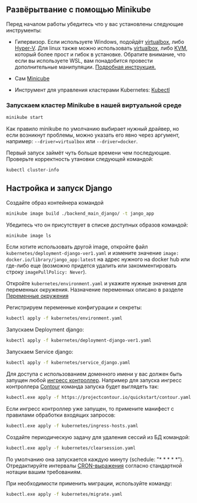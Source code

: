 ## Развёрытвание с помощью Minikube

Перед началом работы убедитесь что у вас установлены следующие инструменты:

- Гипервизор. Если используете Windows, подойдёт [virtualbox](https://www.virtualbox.org/wiki/Downloads), либо [Hyper-V](https://msdn.microsoft.com/en-us/virtualization/hyperv_on_windows/quick_start/walkthrough_install). Для linux также можно использовать [virtualbox](https://www.virtualbox.org/wiki/Downloads), либо [KVM](https://www.linux-kvm.org/), который более прост и гибок в установке. Обратите внимание, что если вы используете WSL, вам понадобится провести дополнительные манипуляции. [Подробная инструкция.](https://www.virtualizationhowto.com/2021/11/install-minikube-in-wsl-2-with-kubectl-and-helm/)

- Сам [Minicube](https://kubernetes.io/ru/docs/tasks/tools/install-minikube/)

- Инструмент для управления кластерами Kubernetes: [Kubectl](https://kubernetes.io/docs/tasks/tools/)

### Запускаем кластер Minikube в нашей виртуальной среде

```sh
minikube start
```

Как правило minikube по умолчанию выбирает нужный драйвер, но если возникнут проблемы, можно указать его явно через аргумент, например: `--driver=virtualbox` или `--driver=docker`.

Первый запуск займёт чуть больше времени чем последующие. Проверьте корректность утановки следующей командой:

```sh
kubectl cluster-info
```

## Настройка и запуск Django

Создайте образ контейнера командой

```sh
minikube image build ./backend_main_django/ -t jango_app
```

Убедитесь что он присутствует в списке доступных образов командой:

```sh
minikube image ls
```

Если хотите использовать другой image, откройте файл `kubernetes/deployment-django-ver1.yaml` и измените значение `image: docker.io/library/jango_app:latest` на адрес нужного на docker hub или где-либо еще (возможно придется удалить или закомментировать строку `imagePullPolicy: Never`).

Откройте `kubernetes/environment.yaml` и укажите нужные значения для переменных окружения. Назначение переменных описано в разделе [Переменные окружения](../README.md#environments)

Регистрируем переменные конфигурации и секреты:

```sh
kubectl apply -f kubernetes/environment.yaml
```

Запускаем Deployment django:
```sh
kubectl apply -f kubernetes/deployment-django-ver1.yaml
```

Запускаем Service django:
```sh
kubectl apply -f kubernetes/service_django.yaml
```

Для доступа с использованием доменного имени у вас должен быть запущен любой [ингресс контроллер](https://kubernetes.io/docs/concepts/services-networking/ingress-controllers/). Например для запуска ингресс контроллера [Contour](https://projectcontour.io/) команда запуска будет выглядеть так:

```sh
kubectl.exe apply -f https://projectcontour.io/quickstart/contour.yaml
```

Если ингресс контроллер уже запущен, то  примените манифест с правилами обработки входящих запросов:

```sh
kubectl.exe apply -f kubernetes/ingress-hosts.yaml
```

Создайте периодическую задачу для удаления сессий из БД командой:

```sh
kubectl.exe apply -f kubernetes/clearsession.yaml
```

По умолчанию она запускается каждую минуту (schedule: "* * * * *"). Отредактируйте интервалы [CRON-выражения](https://ru.wikipedia.org/wiki/Cron) согласно стандартной нотации вашим требованиям.

При необходимости применить миграции, используйте команду:

```sh
kubectl.exe apply -f kubernetes/migrate.yaml
```
